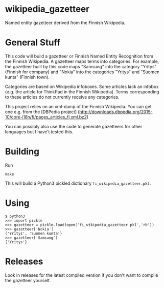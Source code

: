 # wikipedia_gazetteer

Named entity gazetteer derived from the Finnish Wikipedia.

# General Stuff

This code will build a gazetteer or Finnish Named Entity Recognition from the Finnish Wikipedia. A gazetteer maps terms into categories. For example, the gazetteer built by this code maps "Samsung" into the category "Yritys" (Finnish for company) and "Nokia" into the categories "Yritys" and "Suomen kunta" (Finnish town). 

Categories are based on Wikipedia infoboxes. Some articles lack an infobox (e.g. the article for ThinkPad in the Finnish Wikipedia). Terms corresponding to these articles do not currently receive any categories.

This project relies on an xml-dump of the Finnish Wikipedia. You can get one e.g. from the [DBPedia project] (http://downloads.dbpedia.org/2015-10/core-i18n/fi/pages_articles_fi.xml.bz2)

You can possibly also use the code to generate gazetteers for other languages but I have't tested this. 

# Building

Run

    make
    
This will build a Python3 pickled dictionary ```fi_wikipedia_gazetteer.pkl```.

# Using

    $ python3
    >>> import pickle
    >>> gazetteer = pickle.load(open('fi_wikipedia_gazetteer.pkl','rb'))
    >>> gazetteer['Nokia']
    {'Yritys', 'Suomen kunta'}
    >>> gazetteer['Samsung']
    {'Yritys'}

# Releases

Look in releases for the latest compiled version if you don't want to compile the gazetteer yourself.
